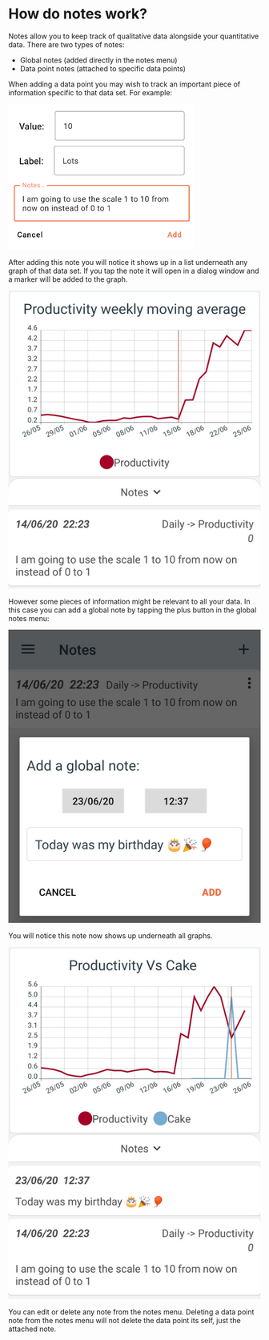 # How do notes work?

Notes allow you to keep track of qualitative data alongside your quantitative data. There are two types of notes:
- Global notes (added directly in the notes menu)
- Data point notes (attached to specific data points)

When adding a data point you may wish to track an important piece of information specific to that data set. For example:

![faq_4_1](images/faq_4_1.png)

After adding this note you will notice it shows up in a list underneath any graph of that data set. If you tap the note it will open in a dialog window and a marker will be added to the graph.

![faq_4_2](images/faq_4_2.jpg)

However some pieces of information might be relevant to all your data. In this case you can add a global note by tapping the plus button in the global notes menu:

![faq_4_3](images/faq_4_3.jpg)

You will notice this note now shows up underneath all graphs.

![faq_4_4](images/faq_4_4.jpg)

You can edit or delete any note from the notes menu. Deleting a data point note from the notes menu will not delete the data point its self, just the attached note.
